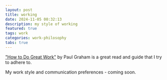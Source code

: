 ```yaml
---
layout: post
title: working
date: 2024-11-05 00:32:13
description: my style of working
featured: true
tags: work
categories: work-philosophy
tabs: true
---
```


<a href='https://paulgraham.com/greatwork.html'>"How to Do Great Work"</a> by Paul Graham is a great read and guide that I try to adhere to.

My work style and communication preferences - coming soon.
